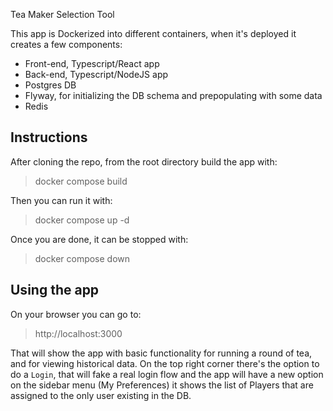 Tea Maker Selection Tool

This app is Dockerized into different containers, when it's deployed it creates a few components:
- Front-end, Typescript/React app
- Back-end, Typescript/NodeJS app
- Postgres DB
- Flyway, for initializing the DB schema and prepopulating with some data
- Redis

## Instructions

After cloning the repo, from the root directory build the app with:
> docker compose build

Then you can run it with:
> docker compose up -d


Once you are done, it can be stopped with:
> docker compose down

## Using the app
On your browser you can go to:
> http://localhost:3000

That will show the app with basic functionality for running a round of tea, and for viewing historical data.
On the top right corner there's the option to do a `Login`, that will fake a real login flow and the app will have a new option on the sidebar menu (My Preferences)
it shows the list of Players that are assigned to the only user existing in the DB.
